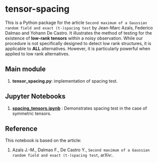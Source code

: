 # tensor-spacing
This is a Python package for the article `Second maximum of a Gaussian random field and exact (t-)spacing test` by Jean-Marc Azaïs, Federico Dalmao and Yohann De Castro. It illustrates the method of testing for the existence of **low-rank tensors** within a noisy observation. While our procedure is not specifically designed to detect low rank structures, it is applicable to **ALL** alternatives. However, it is particularly powerful when applied to low rank alternatives.

## Main module

1. **tensor_spacing.py**: implementation of spacing test.

## Jupyter Notebooks

1. [**spacing_tensors.ipynb**](https://github.com/ydecastro/tensor-spacing/blob/main/3way_3dim_case/spacing_tensors.ipynb) : Demonstrates spacing test in the case of symmetric tensors.

## Reference
This notebook is based on the article:
1. Azaïs J.-M., Dalmao F., De Castro Y., `Second maximum of a Gaussian random field and exact (t-)spacing test`, arXiv:.
